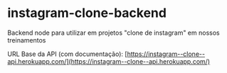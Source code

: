 # instagram-clone-backend
Backend node para utilizar em projetos "clone de instagram" em nossos treinamentos

URL Base da API (com documentação): [https://instagram--clone--api.herokuapp.com/](https://instagram--clone--api.herokuapp.com/)
